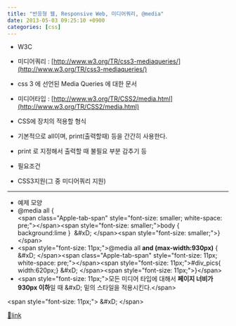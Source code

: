 ```yaml
---
title: "반응형 웹, Responsive Web, 미디어쿼리, @media"
date: 2013-05-03 09:25:10 +0900
categories: [css]
---
```


- W3C
- 미디어쿼리 : [http://www.w3.org/TR/css3-mediaqueries/](http://www.w3.org/TR/css3-mediaqueries/)
- css 3 에 선언된 Media Queries 에 대한 문서

- 미디어타입 : [http://www.w3.org/TR/CSS2/media.html](http://www.w3.org/TR/CSS2/media.html)
- CSS에 장치의 적용할 형식
- 기본적으로 all이며, print(출력할때) 등을 간간히 사용한다.
- print 로 지정해서 출력할 때 불필요 부분 감추기 등




- 필요조건
- CSS3지원(그 중 미디어쿼리 지원)


- - - - - -

- 예제 모양
- @media all {  
&lt;span class="Apple-tab-span" style="font-size: smaller; white-space: pre;"&gt;&lt;/span&gt;&lt;span style="font-size: smaller;"&gt;body { background:lime }   &amp;#xD;
&lt;/span&gt;&lt;span style="font-size: smaller;"&gt;}&lt;/span&gt;
- &lt;span style="font-size: 11px;"&gt;@media all **and (max-width:930px)** {  &amp;#xD;
&lt;/span&gt;&lt;span class="Apple-tab-span" style="font-size: 11px; white-space: pre;"&gt;&lt;/span&gt;&lt;span style="font-size: 11px;"&gt;#div_pics{ width:620px;}  &amp;#xD;
&lt;/span&gt;&lt;span style="font-size: 11px;"&gt;}&lt;/span&gt;
- &lt;span style="font-size: 11px;"&gt;모든 미디어 타입에 대해서 **페이지 너비가 930px 이하**일 때  &amp;#xD;
밑의 스타일을 적용시킨다.&lt;/span&gt;



&lt;span style="font-size: 11px;"&gt;  &amp;#xD;
&lt;/span&gt;


[🔗link](http://www.mins01.com/mh/tech/read/828)